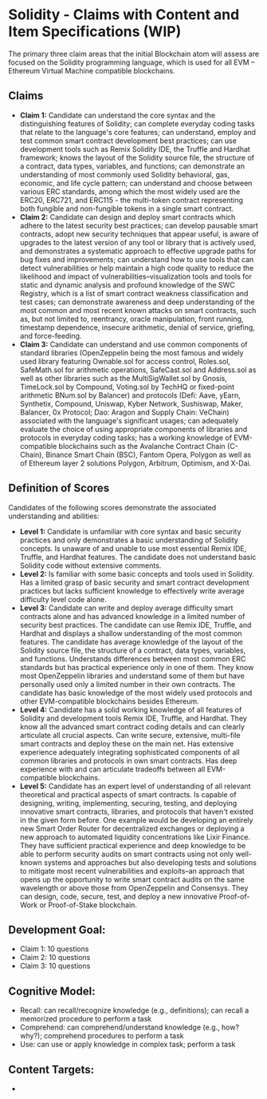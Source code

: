 # Solidity - Claims with Content and Item Specifications (WIP)
The primary three claim areas that the initial Blockchain atom will assess are focused on the Solidity programming language, which is used for all EVM – Ethereum Virtual Machine compatible blockchains. 

## Claims
- **Claim 1:** Candidate can understand the core syntax and the distinguishing features of Solidity; can complete everyday coding tasks that relate to the language's core features; can understand, employ and test common smart contract development best practices; can use development tools such as Remix Solidity IDE, the Truffle and Hardhat framework; knows the layout of the Solidity source file, the structure of a contract, data types, variables, and functions; can demonstrate an understanding of most commonly used Solidity behavioral, gas, economic, and life cycle pattern; can understand and choose between various ERC standards, among which the most widely used are the ERC20, ERC721, and ERC115 - the multi-token contract representing both fungible and non-fungible tokens in a single smart contract.
- **Claim 2:** Candidate can design and deploy smart contracts which adhere to the latest security best practices; can develop pausable smart contracts, adopt new security techniques that appear useful, is aware of upgrades to the latest version of any tool or library that is actively used, and demonstrates a systematic approach to effective upgrade paths for bug fixes and improvements; can understand how to use tools that can detect vulnerabilities or help maintain a high code quality to reduce the likelihood and impact of vulnerabilities–visualization tools and tools for static and dynamic analysis and profound knowledge of the SWC Registry, which is a list of smart contract weakness classification and test cases; can demonstrate awareness and deep understanding of the most common and most recent known attacks on smart contracts, such as, but not limited to, reentrancy, oracle manipulation, front running, timestamp dependence, insecure arithmetic, denial of service, griefing, and force-feeding.
- **Claim 3:** Candidate can understand and use common components of standard libraries (OpenZeppelin being the most famous and widely used library featuring Ownable.sol for access control, Roles.sol, SafeMath.sol for arithmetic operations, SafeCast.sol and Address.sol as well as other libraries such as the MultiSigWallet.sol by Gnosis, TimeLock.sol by Compound, Voting.sol by TechHQ or fixed-point arithmetic BNum.sol by Balancer) and protocols (Defi: Aave, yEarn, Synthetix, Compound, Uniswap, Kyber Network, Sushiswap, Maker, Balancer, 0x Protocol; Dao: Aragon and Supply Chain: VeChain) associated with the language's significant usages; can adequately evaluate the choice of using appropriate components of libraries and protocols in everyday coding tasks; has a working knowledge of EVM-compatible blockchains such as the Avalanche Contract Chain (C-Chain), Binance Smart Chain (BSC), Fantom Opera, Polygon as well as of Ethereum layer 2 solutions Polygon, Arbitrum, Optimism, and X-Dai.


## Definition of Scores
Candidates of the following scores demonstrate the associated understanding and abilities:

- **Level 1:** Candidate is unfamiliar with core syntax and basic security practices and only demonstrates a basic understanding of Solidity concepts. Is unaware of and unable to use most essential Remix IDE, Truffle, and Hardhat features. The candidate does not understand basic Solidity code without extensive comments.
- **Level 2:** Is familiar with some basic concepts and tools used in Solidity. Has a limited grasp of basic security and smart contract development practices but lacks sufficient knowledge to effectively write average difficulty level code alone.
- **Level 3:** Candidate can write and deploy average difficulty smart contracts alone and has advanced knowledge in a limited number of security best practices. The candidate can use Remix IDE, Truffle, and Hardhat and displays a shallow understanding of the most common features. The candidate has average knowledge of the layout of the Solidity source file, the structure of a contract, data types, variables, and functions. Understands differences between most common ERC standards but has practical experience only in one of them. They know most OpenZeppelin libraries and understand some of them but have personally used only a limited number in their own contracts. The candidate has basic knowledge of the most widely used protocols and other EVM-compatible blockchains besides Ethereum.
- **Level 4:** Candidate has a solid working knowledge of all features of Solidity and development tools Remix IDE, Truffle, and Hardhat. They know all the advanced smart contract coding details and can clearly articulate all crucial aspects. Can write secure, extensive, multi-file smart contracts and deploy these on the main net. Has extensive experience adequately integrating sophisticated components of all common libraries and protocols in own smart contracts. Has deep experience with and can articulate tradeoffs between all EVM-compatible blockchains.
- **Level 5:** Candidate has an expert level of understanding of all relevant theoretical and practical aspects of smart contracts. Is capable of designing, writing, implementing, securing, testing, and deploying innovative smart contracts, libraries, and protocols that haven't existed in the given form before. One example would be developing an entirely new Smart Order Router for decentralized exchanges or deploying a new approach to automated liquidity concentrations like Lixir Finance. They have sufficient practical experience and deep knowledge to be able to perform security audits on smart contracts using not only well-known systems and approaches but also developing tests and solutions to mitigate most recent vulnerabilities and exploits–an approach that opens up the opportunity to write smart contract audits on the same wavelength or above those from OpenZeppelin and Consensys. They can design, code, secure, test, and deploy a new innovative Proof-of-Work or Proof-of-Stake blockchain.

## Development Goal:
- Claim 1: 10 questions
- Claim 2: 10 questions
- Claim 3: 10 questions

## Cognitive Model:
- Recall: can recall/recognize knowledge (e.g., definitions); can recall a memorized procedure to perform a task
- Comprehend: can comprehend/understand knowledge (e.g., how? why?); comprehend procedures to perform a task
- Use: can use or apply knowledge in complex task; perform a task

## Content Targets:
- 
